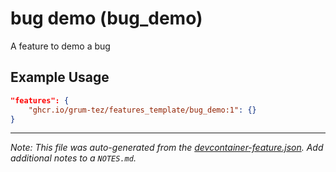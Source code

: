 
# bug demo (bug_demo)

A feature to demo a bug

## Example Usage

```json
"features": {
    "ghcr.io/grum-tez/features_template/bug_demo:1": {}
}
```





---

_Note: This file was auto-generated from the [devcontainer-feature.json](https://github.com/grum-tez/features_template/blob/main/src/bug_demo/devcontainer-feature.json).  Add additional notes to a `NOTES.md`._
